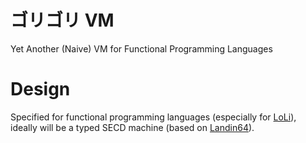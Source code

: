 # ゴリゴリ VM
Yet Another (Naive) VM for Functional Programming Languages

# Design
Specified for functional programming languages (especially for [LoLi](https://github.com/LoLi-Lang)), ideally will be a typed SECD machine (based on [Landin64](https://www.cs.cmu.edu/afs/cs/user/crary/www/819-f09/Landin64.pdf)).
